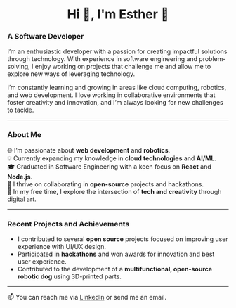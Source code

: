 <h1 align="center">Hi 👋, I'm Esther 🌱</h1>

### A Software Developer

I’m an enthusiastic developer with a passion for creating impactful solutions through technology. With experience in software engineering and problem-solving, I enjoy working on projects that challenge me and allow me to explore new ways of leveraging technology.

I’m constantly learning and growing in areas like cloud computing, robotics, and web development. I love working in collaborative environments that foster creativity and innovation, and I’m always looking for new challenges to tackle.

---

### About Me

🌐 I’m passionate about **web development** and **robotics**.  
💡 Currently expanding my knowledge in **cloud technologies** and **AI/ML**.  
🎓 Graduated in Software Engineering with a keen focus on **React** and **Node.js**.  
🚀 I thrive on collaborating in **open-source** projects and hackathons.  
🎨 In my free time, I explore the intersection of **tech and creativity** through digital art.

---

### Recent Projects and Achievements

- I contributed to several **open source** projects focused on improving user experience with UI/UX design.
- Participated in **hackathons** and won awards for innovation and best user experience.
- Contributed to the development of a **multifunctional, open-source robotic dog** using 3D-printed parts.

---

📫 You can reach me via [LinkedIn](https://www.linkedin.com/in/esther-ticlla/) or send me an email.  

<!---
TherDiv/TherDiv is a ✨ special ✨ repository because its `README.md` (this file) appears on your GitHub profile.
You can click the Preview link to take a look at your changes.
--->
